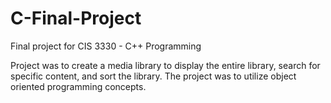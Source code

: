 # C-Final-Project
Final project for CIS 3330 - C++ Programming

Project was to create a media library to display the entire library, search for specific content, and sort the library. The project was to utilize object oriented programming concepts.
